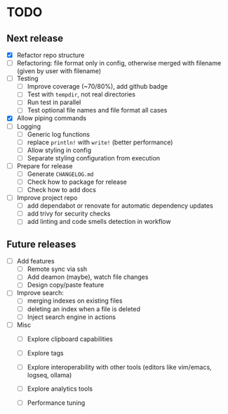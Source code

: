 # TODO

## Next release

- [x] Refactor repo structure
- [ ] Refactoring: file format only in config, otherwise merged with filename (given by user with filename)
- [ ] Testing
  - [ ] Improve coverage (~70/80%), add github badge
  - [ ] Test with `tempdir`, not real directories
  - [ ] Run test in parallel
  - [ ] Test optional file names and file format all cases
- [x] Allow piping commands
- [ ] Logging
  - [ ] Generic log functions
  - [ ] replace `println!` with `write!` (better performance)
  - [ ] Allow styling in config
  - [ ] Separate styling configuration from execution
- [ ] Prepare for release
  - [ ] Generate `CHANGELOG.md`
  - [ ] Check how to package for release
  - [ ] Check how to add docs
- [ ] Improve project repo
  - [ ] add dependabot or renovate for automatic dependency updates
  - [ ] add trivy for security checks
  - [ ] add linting and code smells detection in workflow

## Future releases

- [ ] Add features
  - [ ] Remote sync via ssh
  - [ ] Add deamon (maybe), watch file changes
  - [ ] Design copy/paste feature
- [ ] Improve search:
  - [ ] merging indexes on existing files
  - [ ] deleting an index when a file is deleted
  - [ ] Inject search engine in actions
- [ ] Misc
  - [ ] Explore clipboard capabilities
  - [ ] Explore tags
  - [ ] Explore interoperability with other tools (editors like vim/emacs, logseq, ollama)
  - [ ] Explore analytics tools
  - [ ] Performance tuning
  